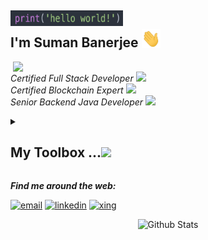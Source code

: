  <h2><img src="https://github.com/atheneous/atheneous/blob/main/images/greet/print_hello_world.png" height= "25" width="180">
</br> I'm Suman Banerjee <img src="https://github.com/ABSphreak/ABSphreak/blob/master/gifs/Hi.gif" width="30"></h2>
<img align='right' src="https://cdn.dribbble.com/users/1791559/screenshots/4465351/media/af9126c676894e277b22d4690eceb5b1.gif" width="500">
<p><em>Certified Full Stack Developer <a href="http://www.unb.br"></a><img src="https://static-00.iconduck.com/assets.00/certificate-badge-icon-739x1024-3xip2vkg.png" width="15">
</br>Certified Blockchain Expert <a href="http://www.unb.br"></a><img src="https://static-00.iconduck.com/assets.00/certificate-badge-icon-739x1024-3xip2vkg.png" width="15">
</br>Senior Backend Java Developer <img src="https://media.giphy.com/media/WUlplcMpOCEmTGBtBW/giphy.gif" width="30"> 
</em></p>

<details> 
  <summary><h2>My Toolbox ...<img src="https://w7.pngwing.com/pngs/91/739/png-transparent-tool-boxes-computer-icons-learning-tool-miscellaneous-text-hand-thumbnail.png" width="30">  </h2></summary>

<p align="left">
  <!-- For more icons please follow  https://github.com/MikeCodesDotNET/ColoredBadges -->
  <img src="https://user-images.githubusercontent.com/25181517/117201156-9a724800-adec-11eb-9a9d-3cd0f67da4bc.png" alt="java" style="vertical-align:top; height= "50" width="50">
  <img src="https://user-images.githubusercontent.com/25181517/117201470-f6d56780-adec-11eb-8f7c-e70e376cfd07.png" alt="spring" style="vertical-align:top; height= "50" width="50">
  <img src="https://user-images.githubusercontent.com/25181517/183891303-41f257f8-6b3d-487c-aa56-c497b880d0fb.png" alt="springboot" style="vertical-align:top; height= "50" width="50">
  <img src="https://user-images.githubusercontent.com/25181517/117207242-07d5a700-adf4-11eb-975e-be04e62b984b.png" alt="maven" style="vertical-align:top; height= "50" width="50">
  <img src="https://user-images.githubusercontent.com/25181517/117207493-49665200-adf4-11eb-808e-a9c0fcc2a0a0.png" alt="hibernate" style="vertical-align:top; height= "50" width="50">
  <img src="https://user-images.githubusercontent.com/25181517/183891673-32824908-bc5d-44f8-8f72-f0415822404a.png" alt="liquibase" style="vertical-align:top; height= "50" width="50">
  <img src="https://user-images.githubusercontent.com/25181517/117533873-484d4480-afef-11eb-9fad-67c8605e3592.png" alt="junit" style="vertical-align:top; height= "50" width="50">
  <img src="https://user-images.githubusercontent.com/25181517/183892181-ad32b69e-3603-418c-b8e7-99e976c2a784.png" alt="mockito" style="vertical-align:top; height= "50" width="50"><br>
  <img src="https://user-images.githubusercontent.com/25181517/183896128-ec99105a-ec1a-4d85-b08b-1aa1620b2046.png" alt="mysql" style="vertical-align:top; height= "50" width="50">
  <img src="https://user-images.githubusercontent.com/25181517/117208740-bfb78400-adf5-11eb-97bb-09072b6bedfc.png" alt="postgressql" style="vertical-align:top; height= "50" width="50">
  <img src="https://user-images.githubusercontent.com/25181517/182884894-d3fa6ee0-f2b4-4960-9961-64740f533f2a.png" alt="redis" style="vertical-align:top; height= "50" width="50">
  <img src="https://user-images.githubusercontent.com/25181517/188324073-16ec2fcc-e7d5-401a-9dbf-7c26f23c325f.png" alt="couchdb" style="vertical-align:top; height= "50" width="50">
  <img src="https://user-images.githubusercontent.com/25181517/182884177-d48a8579-2cd0-447a-b9a6-ffc7cb02560e.png" alt="mongodb" style="vertical-align:top; height= "50" width="50">
  <img src="https://user-images.githubusercontent.com/25181517/183893668-d45b89f9-bd9f-4143-b61a-7db9ac6bbd5e.png" alt="cassandra" style="vertical-align:top; height= "50" width="50"><br>
  <img src="https://user-images.githubusercontent.com/25181517/192107854-765620d7-f909-4953-a6da-36e1ef69eea6.png" alt="http" style="vertical-align:top; height= "40" width="40">
  <img src="https://user-images.githubusercontent.com/25181517/192107858-fe19f043-c502-4009-8c47-476fc89718ad.png" alt="rest" style="vertical-align:top; height= "40" width="40">
  <img src="https://user-images.githubusercontent.com/25181517/187070862-03888f18-2e63-4332-95fb-3ba4f2708e59.png" alt="websocket" style="vertical-align:top; height= "40" width="40">
  <img src="https://user-images.githubusercontent.com/25181517/192107004-2d2fff80-d207-4916-8a3e-130fee5ee495.png" alt="kafka" style="vertical-align:top; height= "40" width="40"><br>
  <img src="https://user-images.githubusercontent.com/25181517/117447155-6a868a00-af3d-11eb-9cfe-245df15c9f3f.png" alt="javascript" style="vertical-align:top; height= "40" width="40">
  <img src="https://user-images.githubusercontent.com/25181517/183890595-779a7e64-3f43-4634-bad2-eceef4e80268.png" alt="angular" style="vertical-align:top; height= "40" width="40">
  <img src="https://user-images.githubusercontent.com/25181517/121401671-49102800-c959-11eb-9f6f-74d49a5e1774.png" alt="npm" style="vertical-align:top; height= "40" width="40"><br>
  <img src="https://user-images.githubusercontent.com/25181517/192158606-7c2ef6bd-6e04-47cf-b5bc-da2797cb5bda.png" alt="bash" style="vertical-align:top; height= "40" width="40">
  <img src="https://user-images.githubusercontent.com/25181517/117207330-263ba280-adf4-11eb-9b97-0ac5b40bc3be.png" alt="docker" style="vertical-align:top; height= "40" width="40">
  <img src="https://user-images.githubusercontent.com/25181517/182534006-037f08b5-8e7b-4e5f-96b6-5d2a5558fa85.png" alt="kubernetes" style="vertical-align:top; height= "40" width="40">
  <img src="https://user-images.githubusercontent.com/25181517/183868728-b2e11072-00a5-47e2-8a4e-4ebbb2b8c554.png" alt="cicd" style="vertical-align:top; height= "40" width="40">
  <img src="https://user-images.githubusercontent.com/25181517/179090274-733373ef-3b59-4f28-9ecb-244bea700932.png" alt="jenkins" style="vertical-align:top; height= "40" width="40">
  <img src="https://user-images.githubusercontent.com/25181517/183569191-f32cdf03-673f-4ae3-809b-3a8b376bb8a2.png" alt="elastic" style="vertical-align:top; height= "40" width="40">
  <img src="https://user-images.githubusercontent.com/25181517/182534182-c510199a-7a4d-4084-96e3-e3db2251bbce.png" alt="prometheus" style="vertical-align:top; height= "40" width="40">
  <img src="https://user-images.githubusercontent.com/25181517/190230082-55409fe9-d5a2-4f3d-bdba-0f0946190e67.png" alt="loki" style="vertical-align:top; height= "40" width="40">
  <img src="https://user-images.githubusercontent.com/25181517/182534075-4962068b-4407-46c2-ac67-ddcb86af30cc.png" alt="grafana" style="vertical-align:top; height= "40" width="40">
  <img src="https://user-images.githubusercontent.com/25181517/183345124-0948a5e0-5326-495f-824f-b99d3aee5467.png" alt="vault" style="vertical-align:top; height= "40" width="40">
  <img src="https://user-images.githubusercontent.com/25181517/187087692-1b80b31c-5cd6-4fd5-aa24-d07e38a6897f.png" alt="consul" style="vertical-align:top; height= "40" width="40">
  <img src="https://user-images.githubusercontent.com/25181517/183896132-54262f2e-6d98-41e3-8888-e40ab5a17326.png" alt="aws" style="vertical-align:top; height= "40" width="40">
  <img src="https://user-images.githubusercontent.com/25181517/183911544-95ad6ba7-09bf-4040-ac44-0adafedb9616.png" alt="azure" style="vertical-align:top; height= "40" width="40"><br>
  <img src="https://user-images.githubusercontent.com/25181517/192108372-f71d70ac-7ae6-4c0d-8395-51d8870c2ef0.png" alt="git" style="vertical-align:top; height= "40" width="40">
  <img src="https://user-images.githubusercontent.com/25181517/192108374-8da61ba1-99ec-41d7-80b8-fb2f7c0a4948.png" alt="github" style="vertical-align:top; height= "40" width="40">
  <img src="https://user-images.githubusercontent.com/25181517/192108376-c675d39b-90f6-4073-bde6-5a9291644657.png" alt="gitlab" style="vertical-align:top; height= "40" width="40">
  <img src="https://user-images.githubusercontent.com/25181517/192108375-268c35e6-ab26-44b2-88bf-e3121a4e5083.png" alt="bitbucket" style="vertical-align:top; height= "40" width="40">
  <img src="https://user-images.githubusercontent.com/25181517/117201156-9a724800-adec-11eb-9a9d-3cd0f67da4bc.png" alt="java" style="vertical-align:top; height= "40" width="40"><br>
  <img src="https://upload.wikimedia.org/wikipedia/commons/thumb/3/36/MetaMask_Fox.svg/1200px-MetaMask_Fox.svg.png" alt="metamask" style="vertical-align:top; height= "40" width="40">
  <img src="https://upload.wikimedia.org/wikipedia/commons/thumb/7/70/Ethereum_logo.svg/1285px-Ethereum_logo.svg.png" alt="ethereum" style="vertical-align:top; height= "35" width="35">
  <img src="https://products.containerize.com/blockchain-platforms/hyperledger-fabric/menu_image.png" alt="hlf" style="vertical-align:top; height= "60" width="60">
  <img src="https://1000logos.net/wp-content/uploads/2022/08/Polkadot-Symbol.png" alt="polkadot" style="vertical-align:top; height= "60" width="60"><br>
  <img src="https://user-images.githubusercontent.com/25181517/192108890-200809d1-439c-4e23-90d3-b090cf9a4eea.png" alt="intellij" style="vertical-align:top; height= "40" width="40">
  <img src="https://user-images.githubusercontent.com/25181517/192108892-6e9b5cdf-4e35-4a70-ad9a-801a93a07c1c.png" alt="eclipse" style="vertical-align:top; height= "40" width="40">
  <img src="https://user-images.githubusercontent.com/25181517/192108891-d86b6220-e232-423a-bf5f-90903e6887c3.png" alt="vscode" style="vertical-align:top; height= "40" width="40">
  <img src="https://user-images.githubusercontent.com/25181517/192109061-e138ca71-337c-4019-8d42-4792fdaa7128.png" alt="postman" style="vertical-align:top; height= "40" width="40">
  <img src="https://user-images.githubusercontent.com/25181517/183912952-83784e94-629d-4c34-a961-ae2ae795b662.png" alt="jira" style="vertical-align:top; height= "40" width="40">
  <img src="https://user-images.githubusercontent.com/25181517/184146221-671413cb-b1ae-47db-a232-b37c99281516.png" alt="sonarqube" style="vertical-align:top; height= "40" width="40">
  <img src="https://user-images.githubusercontent.com/25181517/192108889-232b3431-a585-4b36-a62d-9078bd3641d9.png" alt="vim" style="vertical-align:top; height= "40" width="40">
</p>
</details>


<i><b>Find me around the web:</b></i>
<p align="left">
  <a href="mailto:banerjeesuman623@gmail.com"><img src="https://img.icons8.com/color/96/000000/gmail.png" height= "30" width="35" alt="email" /></a>
  <a href="https://www.linkedin.com/in/suman-banerjee-b85350141"><img src="https://img.icons8.com/color/96/000000/linkedin.png" height= "30" width="35" alt="linkedin"/></a>
  <a href="https://www.xing.com/profile/Suman_Banerjee024457/cv"><img src="https://cdn-icons-png.flaticon.com/512/5968/5968847.png" height= "30" width="35" alt="xing"/></a>
</p>
<p align="center">
        <img src="https://raw.githubusercontent.com/mayhemantt/mayhemantt/Update/svg/Bottom.svg" alt="Github Stats" />
</p>
